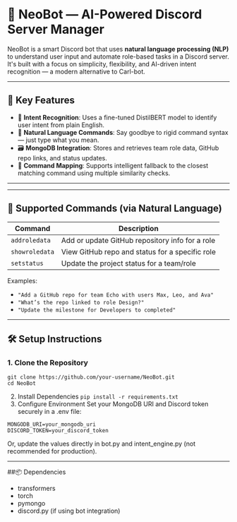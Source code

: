 # 🤖 NeoBot — AI-Powered Discord Server Manager

NeoBot is a smart Discord bot that uses **natural language processing (NLP)** to understand user input and automate role-based tasks in a Discord server. It's built with a focus on simplicity, flexibility, and AI-driven intent recognition — a modern alternative to Carl-bot.

---

## 🔧 Key Features

- 🧠 **Intent Recognition**: Uses a fine-tuned DistilBERT model to identify user intent from plain English.
- 💬 **Natural Language Commands**: Say goodbye to rigid command syntax — just type what you mean.
- 🗃️ **MongoDB Integration**: Stores and retrieves team role data, GitHub repo links, and status updates.
- 📘 **Command Mapping**: Supports intelligent fallback to the closest matching command using multiple similarity checks.

---


---

## 🧠 Supported Commands (via Natural Language)

| Command         | Description                                       |
|----------------|---------------------------------------------------|
| `addroledata`  | Add or update GitHub repository info for a role   |
| `showroledata` | View GitHub repo and status for a specific role   |
| `setstatus`    | Update the project status for a team/role         |

Examples:
- `"Add a GitHub repo for team Echo with users Max, Leo, and Ava"`
- `"What’s the repo linked to role Design?"`
- `"Update the milestone for Developers to completed"`

---

## 🛠️ Setup Instructions

### 1. Clone the Repository
```
git clone https://github.com/your-username/NeoBot.git
cd NeoBot
```
2. Install Dependencies
```pip install -r requirements.txt```
3. Configure Environment
Set your MongoDB URI and Discord token securely in a .env file:
```
MONGODB_URI=your_mongodb_uri
DISCORD_TOKEN=your_discord_token
```
Or, update the values directly in bot.py and intent_engine.py (not recommended for production).

---

##📦 Dependencies
- transformers
- torch
- pymongo
- discord.py (if using bot integration)

